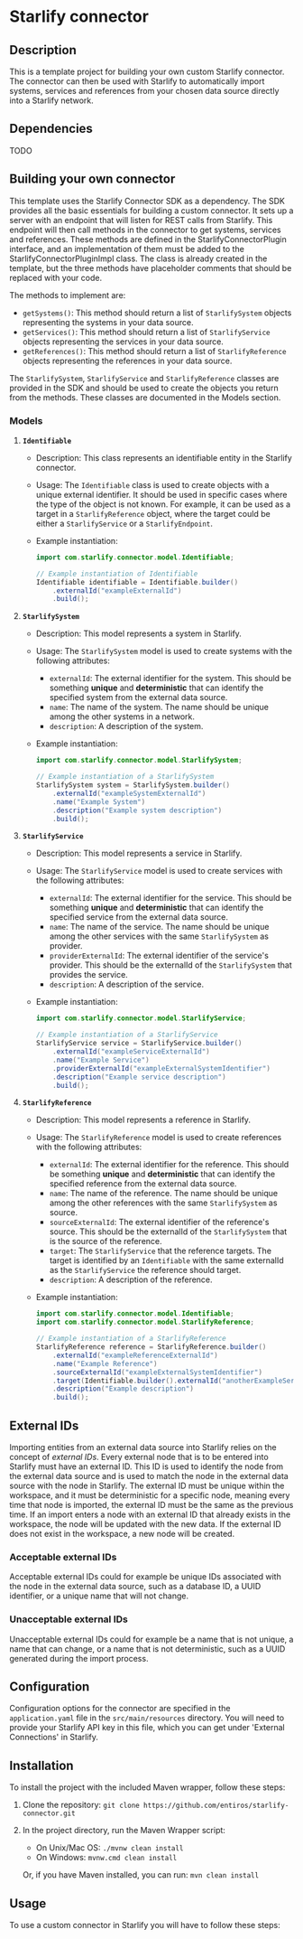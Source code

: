 # Starlify connector

## Description

This is a template project for building your own custom Starlify connector. The connector can then be used with Starlify to automatically import systems, services and references from your chosen data source directly into a Starlify network.

## Dependencies

TODO

## Building your own connector

This template uses the Starlify Connector SDK as a dependency. The SDK provides all the basic essentials for building a custom connector. It sets up a server with an endpoint that will listen for REST calls from Starlify. This endpoint will then call methods in the connector to get systems, services and references. These methods are defined in the StarlifyConnectorPlugin interface, and an implementation of them must be added to the StarlifyConnectorPluginImpl class. The class is already created in the template, but the three methods have placeholder comments that should be replaced with your code.

The methods to implement are:

- `getSystems()`: This method should return a list of `StarlifySystem` objects representing the systems in your data source.
- `getServices()`: This method should return a list of `StarlifyService` objects representing the services in your data source.
- `getReferences()`: This method should return a list of `StarlifyReference` objects representing the references in your data source.

The `StarlifySystem`, `StarlifyService` and `StarlifyReference` classes are provided in the SDK and should be used to create the objects you return from the methods. These classes are documented in the Models section.

### Models

1. **`Identifiable`**

   - Description: This class represents an identifiable entity in the Starlify connector.
   - Usage: The `Identifiable` class is used to create objects with a unique external identifier. It should be used in specific cases where the type of the object is not known. For example, it can be used as a target in a `StarlifyReference` object, where the target could be either a `StarlifyService` or a `StarlifyEndpoint`.

   - Example instantiation:

     ```java
     import com.starlify.connector.model.Identifiable;

     // Example instantiation of Identifiable
     Identifiable identifiable = Identifiable.builder()
         .externalId("exampleExternalId")
         .build();
     ```

2. **`StarlifySystem`**

   - Description: This model represents a system in Starlify.
   - Usage: The `StarlifySystem` model is used to create systems with the following attributes:

     - `externalId`: The external identifier for the system. This should be something **unique** and **deterministic** that can identify the specified system from the external data source.
     - `name`: The name of the system. The name should be unique among the other systems in a network.
     - `description`: A description of the system.

   - Example instantiation:

     ```java
     import com.starlify.connector.model.StarlifySystem;

     // Example instantiation of a StarlifySystem
     StarlifySystem system = StarlifySystem.builder()
         .externalId("exampleSystemExternalId")
         .name("Example System")
         .description("Example system description")
         .build();
     ```

3. **`StarlifyService`**

   - Description: This model represents a service in Starlify.
   - Usage: The `StarlifyService` model is used to create services with the following attributes:

     - `externalId`: The external identifier for the service. This should be something **unique** and **deterministic** that can identify the specified service from the external data source.
     - `name`: The name of the service. The name should be unique among the other services with the same `StarlifySystem` as provider.
     - `providerExternalId`: The external identifier of the service's provider. This should be the externalId of the `StarlifySystem` that provides the service.
     - `description`: A description of the service.

   - Example instantiation:

     ```java
     import com.starlify.connector.model.StarlifyService;

     // Example instantiation of a StarlifyService
     StarlifyService service = StarlifyService.builder()
         .externalId("exampleServiceExternalId")
         .name("Example Service")
         .providerExternalId("exampleExternalSystemIdentifier")
         .description("Example service description")
         .build();
     ```

4. **`StarlifyReference`**

   - Description: This model represents a reference in Starlify.
   - Usage: The `StarlifyReference` model is used to create references with the following attributes:

     - `externalId`: The external identifier for the reference. This should be something **unique** and **deterministic** that can identify the specified reference from the external data source.
     - `name`: The name of the reference. The name should be unique among the other references with the same `StarlifySystem` as source.
     - `sourceExternalId`: The external identifier of the reference's source. This should be the externalId of the `StarlifySystem` that is the source of the reference.
     - `target`: The `StarlifyService` that the reference targets. The target is identified by an `Identifiable` with the same externalId as the `StarlifyService` the reference should target.
     - `description`: A description of the reference.

   - Example instantiation:

     ```java
     import com.starlify.connector.model.Identifiable;
     import com.starlify.connector.model.StarlifyReference;

     // Example instantiation of a StarlifyReference
     StarlifyReference reference = StarlifyReference.builder()
         .externalId("exampleReferenceExternalId")
         .name("Example Reference")
         .sourceExternalId("exampleExternalSystemIdentifier")
         .target(Identifiable.builder().externalId("anotherExampleServiceExternalId").build())
         .description("Example description")
         .build();
     ```

## External IDs

Importing entities from an external data source into Starlify relies on the concept of _external IDs_. Every external node that is to be entered into Starlify must have an external ID. This ID is used to identify the node from the external data source and is used to match the node in the external data source with the node in Starlify. The external ID must be unique within the workspace, and it must be deterministic for a specific node, meaning every time that node is imported, the external ID must be the same as the previous time. If an import enters a node with an external ID that already exists in the workspace, the node will be updated with the new data. If the external ID does not exist in the workspace, a new node will be created.

### Acceptable external IDs

Acceptable external IDs could for example be unique IDs associated with the node in the external data source, such as a database ID, a UUID identifier, or a unique name that will not change.

### Unacceptable external IDs

Unacceptable external IDs could for example be a name that is not unique, a name that can change, or a name that is not deterministic, such as a UUID generated during the import process.

## Configuration

Configuration options for the connector are specified in the `application.yaml` file in the `src/main/resources` directory. You will need to provide your Starlify API key in this file, which you can get under 'External Connections' in Starlify.

## Installation

To install the project with the included Maven wrapper, follow these steps:

1. Clone the repository: `git clone https://github.com/entiros/starlify-connector.git`
2. In the project directory, run the Maven Wrapper script:

   - On Unix/Mac OS: `./mvnw clean install`
   - On Windows: `mvnw.cmd clean install`

   Or, if you have Maven installed, you can run: `mvn clean install`

## Usage

To use a custom connector in Starlify you will have to follow these steps:
